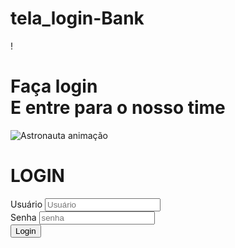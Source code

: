 # tela_login-Bank

!<!DOCTYPE html>
<html lang="en">
<head>
    <meta charset="UTF-8">
    <meta http-equiv="X-UA-Compatible" content="IE=edge">
    <meta name="viewport" content="width=device-width, initial-scale=1.0">
    <link rel="stylesheet" href="style.css">
    <title>Login</title>
</head>
<body>
     <div class="main-login">
          <div class="left-login">
                <h1>Faça login<br>E entre para o nosso time</h1>
                <img src="astronaut-animate.svg" class="left-login-image"  alt="Astronauta animação">
          </div>
     <div class="right-login">
        <div class="card-login">
              <h1>LOGIN</h1>
              <div class="textfield">
                <label for="usuario">Usuário</label>
                <input type="text" name="usuario" placeholder="Usuário">
               </div>
               <div class="textfield">
                <label for="senha">Senha</label>
                <input type="password" name="senha" placeholder="senha">
               </div>
               <button class="btn-login">Login</button>
             </div>
         </div>    
     </div>
</body>
</html>






